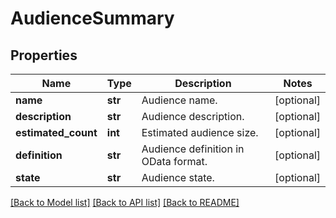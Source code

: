 # AudienceSummary

## Properties
Name | Type | Description | Notes
------------ | ------------- | ------------- | -------------
**name** | **str** | Audience name. | [optional] 
**description** | **str** | Audience description. | [optional] 
**estimated_count** | **int** | Estimated audience size. | [optional] 
**definition** | **str** | Audience definition in OData format. | [optional] 
**state** | **str** | Audience state. | [optional] 

[[Back to Model list]](../README.md#documentation-for-models) [[Back to API list]](../README.md#documentation-for-api-endpoints) [[Back to README]](../README.md)


